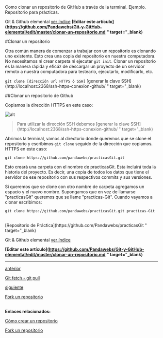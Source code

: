 <span class="hidden-excerpt"> Como clonar un repositorio de GitHub a través de la terminal. Ejemplo. Repositorio para prácticas.</span>

<!-- Inicio links índice y github -->

<span class="link-to-index-git">Git & Github elemental [ ver índice](http://localhost:2368/git-github-elemental/)</span>
<strong class="link-to-github">[Editar este artículo](https://github.com/Pandawebs/Git-y-GitHub-elemental/edit/master/clonar-un-repositorio.md " target="_blank)</strong>

<!-- Fin links índice y github -->

#Clonar un repositorio

Otra común manera de comenzar a trabajar con un repositorio es clonando uno existente. Esto crea una copia del repositorio en nuestra computadora. No necesitamos ni crear carpeta ni ejecutar `git init`. 
Clonar un repositorio es la manera rápida y eficáz de descargar un proyecto de un servidor remoto a nuestra computadora para testearlo, ejecutarlo, modificarlo, etc.

`git clone [dirección url HTTPS ó SSH]` [generar la clave SSH](http://localhost:2368/ssh-https-conexion-github/ " target="_blank)

##Clonar un repositorio de Github

Copiamos la dirección HTTPS en este caso:

![alt](http://localhost:2368/assets/images/clonar-un-repositorio.png)

> Para utilizar la dirección SSH debemos [generar la clave SSH](http://localhost:2368/ssh-https-conexion-github/ " target="_blank)

Abrimos la terminal, vamos al directorio donde queremos que se clone el repositorio y escribimos `git clone` seguido de la dirección que copiamos. HTTPS en este caso:

`git clone https://github.com/pandawebs/practicasGit.git`

Esto creará una carpeta con el nombre de practicasGit.
Esta incluirá toda la historia del proyecto. Es decir, una copia de todos los datos que tiene el servidor de ese repositorio con sus respectivos commits y sus versiones.

Si queremos que se clone con otro nombre de carpeta agregamos un espacio y el nuevo nombre.
Supongamos que en vez de llamarse "practicasGit" queremos que se llame "practicas-Git". Cuando vayamos a clonar escribimos:

`git clone https://github.com/pandawebs/practicasGit.git practicas-Git`

<br>
[Repositorio de Práctica](https://github.com/Pandawebs/practicasGit " target="_blank)
<br>

<!-- Inicio links índice y github -->

<span class="link-to-index-git">Git & Github elemental [ ver índice](http://localhost:2368/git-github-elemental/)</span>

<strong class="link-to-github">[Editar este artículo](https://github.com/Pandawebs/Git-y-GitHub-elemental/edit/master/clonar-un-repositorio.md " target="_blank)</strong>

<!-- Fin links índice y github -->

<hr>
<div class="post-content_next">
  <a href="http://localhost:2368/git-fetch-git-pull">
    <div class="post-content_next-left">
      <p>anterior</p>
      <span>Git fetch - git pull</span>
  </div>
  <a href="http://localhost:2368/fork-un-repositorio/">
    <div class="post-content_next-right">
      <p>siguiente</p>
      <span>Fork un repositorio</span>
    </div>
  </a>
</div>
<br>


**Enlaces relacionados:**

[Cómo crear un repositorio](http://localhost:2368/crear-un-repositorio)

[Fork un repositorio](http://localhost:2368/fork-un-repositorio)



